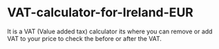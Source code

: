 # VAT-calculator-for-Ireland-EUR
It is a VAT (Value added tax) calculator its where you can remove or add VAT to your price to check the before or after the VAT.
